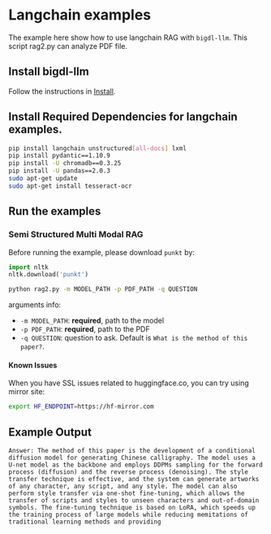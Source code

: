 # Langchain examples

The example here show how to use langchain RAG with `bigdl-llm`. This script rag2.py can analyze PDF file.

## Install bigdl-llm
Follow the instructions in [Install](https://github.com/intel-analytics/BigDL/tree/main/python/llm#install).

## Install Required Dependencies for langchain examples. 

```bash
pip install langchain unstructured[all-docs] lxml
pip install pydantic==1.10.9
pip install -U chromadb==0.3.25
pip install -U pandas==2.0.3
sudo apt-get update
sudo apt-get install tesseract-ocr
```

## Run the examples

### Semi Structured Multi Modal RAG

Before running the example, please download `punkt` by:
```python
import nltk
nltk.download('punkt')
```

```bash
python rag2.py -m MODEL_PATH -p PDF_PATH -q QUESTION
```
arguments info:
- `-m MODEL_PATH`: **required**, path to the model
- `-p PDF_PATH`: **required**, path to the PDF
- `-q QUESTION`: question to ask. Default is `What is the method of this paper?`.

#### Known Issues
When you have SSL issues related to huggingface.co, you can try using mirror site:
```bash
export HF_ENDPOINT=https://hf-mirror.com
```

## Example Output
```
Answer: The method of this paper is the development of a conditional diffusion model for generating Chinese calligraphy. The model uses a U-net model as the backbone and employs DDPMs sampling for the forward process (diffusion) and the reverse process (denoising). The style transfer technique is effective, and the system can generate artworks of any character, any script, and any style. The model can also perform style transfer via one-shot fine-tuning, which allows the transfer of scripts and styles to unseen characters and out-of-domain symbols. The fine-tuning technique is based on LoRA, which speeds up the training process of large models while reducing memitations of traditional learning methods and providing 
```


